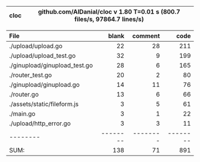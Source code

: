 
cloc|github.com/AlDanial/cloc v 1.80  T=0.01 s (800.7 files/s, 97864.7 lines/s)
--- | ---

File|blank|comment|code
:-------|-------:|-------:|-------:
./upload/upload.go|22|28|211
./upload/upload_test.go|32|9|199
./ginupload/ginupload_test.go|28|6|165
./router_test.go|20|2|80
./ginupload/ginupload.go|14|11|76
./router.go|13|6|66
./assets/static/fileform.js|3|5|61
./main.go|3|1|22
./upload/http_error.go|3|3|11
--------|--------|--------|--------
SUM:|138|71|891
